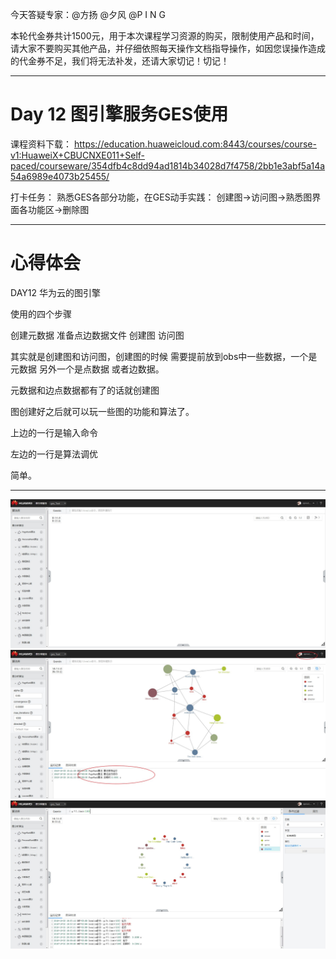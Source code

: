 今天答疑专家：@方扬 @夕风 @P I N G

本轮代金券共计1500元，用于本次课程学习资源的购买，限制使用产品和时间，请大家不要购买其他产品，并仔细依照每天操作文档指导操作，如因您误操作造成的代金券不足，我们将无法补发，还请大家切记！切记！



------------------
# Day 12 图引擎服务GES使用

课程资料下载：
https://education.huaweicloud.com:8443/courses/course-v1:HuaweiX+CBUCNXE011+Self-paced/courseware/354dfb4c8dd94ad1814b34028d7f4758/2bb1e3abf5a14a54a6989e4073b25455/

打卡任务：
熟悉GES各部分功能，在GES动手实践：
创建图→访问图→熟悉图界面各功能区→删除图


------


#  心得体会

DAY12 华为云的图引擎

使用的四个步骤

创建元数据
准备点边数据文件
创建图
访问图

其实就是创建图和访问图，创建图的时候 需要提前放到obs中一些数据，一个是元数据 另外一个是点数据 或者边数据。

元数据和边点数据都有了的话就创建图

图创建好之后就可以玩一些图的功能和算法了。

上边的一行是输入命令

左边的一行是算法调优

简单。

----


![](https://raw.githubusercontent.com/latermonk/AI_21DAY/master/12/PNG/DAY1201.jpg)
![](https://raw.githubusercontent.com/latermonk/AI_21DAY/master/12/PNG/DAY1202.jpg)
![](https://raw.githubusercontent.com/latermonk/AI_21DAY/master/12/PNG/DAY1203.jpg)


